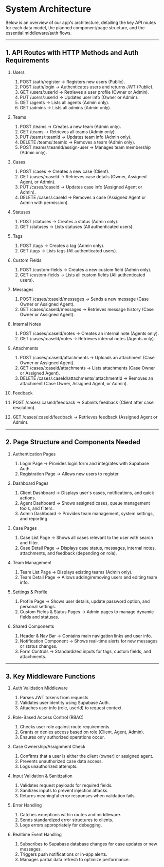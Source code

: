 # System Architecture

Below is an overview of our app's architecture, detailing the key API routes for each data model, the planned component/page structure, and the essential middleware/auth flows.

---

## 1. API Routes with HTTP Methods and Auth Requirements

1. Users  
   1. POST /auth/register → Registers new users (Public).  
   2. POST /auth/login → Authenticates users and returns JWT (Public).  
   3. GET /users/:userId → Retrieves a user profile (Owner or Admin).  
   4. PUT /users/:userId → Updates user info (Owner or Admin).  
   5. GET /agents → Lists all agents (Admin only).  
   6. GET /admins → Lists all admins (Admin only).

2. Teams  
   1. POST /teams → Creates a new team (Admin only).  
   2. GET /teams → Retrieves all teams (Admin only).  
   3. PUT /teams/:teamId → Updates team info (Admin only).  
   4. DELETE /teams/:teamId → Removes a team (Admin only).  
   5. POST /teams/:teamId/assign-user → Manages team membership (Admin only).

3. Cases  
   1. POST /cases → Creates a new case (Client).  
   2. GET /cases/:caseId → Retrieves case details (Owner, Assigned Agent, or Admin).  
   3. PUT /cases/:caseId → Updates case info (Assigned Agent or Admin).  
   4. DELETE /cases/:caseId → Removes a case (Assigned Agent or Admin with permission).

4. Statuses  
   1. POST /statuses → Creates a status (Admin only).  
   2. GET /statuses → Lists statuses (All authenticated users).

5. Tags  
   1. POST /tags → Creates a tag (Admin only).  
   2. GET /tags → Lists tags (All authenticated users).

6. Custom Fields  
   1. POST /custom-fields → Creates a new custom field (Admin only).  
   2. GET /custom-fields → Lists all custom fields (All authenticated users).

7. Messages  
   1. POST /cases/:caseId/messages → Sends a new message (Case Owner or Assigned Agent).  
   2. GET /cases/:caseId/messages → Retrieves message history (Case Owner or Assigned Agent).

8. Internal Notes  
   1. POST /cases/:caseId/notes → Creates an internal note (Agents only).  
   2. GET /cases/:caseId/notes → Retrieves internal notes (Agents only).

9. Attachments  
   1. POST /cases/:caseId/attachments → Uploads an attachment (Case Owner or Assigned Agent).  
   2. GET /cases/:caseId/attachments → Lists attachments (Case Owner or Assigned Agent).  
   3. DELETE /cases/:caseId/attachments/:attachmentId → Removes an attachment (Case Owner, Assigned Agent, or Admin).

10. Feedback  
   1. POST /cases/:caseId/feedback → Submits feedback (Client after case resolution).  
   2. GET /cases/:caseId/feedback → Retrieves feedback (Assigned Agent or Admin).

---

## 2. Page Structure and Components Needed

1. Authentication Pages  
   1. Login Page → Provides login form and integrates with Supabase Auth.  
   2. Registration Page → Allows new users to register.

2. Dashboard Pages  
   1. Client Dashboard → Displays user's cases, notifications, and quick actions.  
   2. Agent Dashboard → Shows assigned cases, queue management tools, and filters.  
   3. Admin Dashboard → Provides team management, system settings, and reporting.

3. Case Pages  
   1. Case List Page → Shows all cases relevant to the user with search and filter.  
   2. Case Detail Page → Displays case status, messages, internal notes, attachments, and feedback (depending on role).

4. Team Management  
   1. Team List Page → Displays existing teams (Admin only).  
   2. Team Detail Page → Allows adding/removing users and editing team info.

5. Settings & Profile  
   1. Profile Page → Shows user details, update password option, and personal settings.  
   2. Custom Fields & Status Pages → Admin pages to manage dynamic fields and statuses.

6. Shared Components  
   1. Header & Nav Bar → Contains main navigation links and user info.  
   2. Notification Component → Shows real-time alerts for new messages or status changes.  
   3. Form Controls → Standardized inputs for tags, custom fields, and attachments.

---

## 3. Key Middleware Functions

1. Auth Validation Middleware  
   1. Parses JWT tokens from requests.  
   2. Validates user identity using Supabase Auth.  
   3. Attaches user info (role, userId) to request context.

2. Role-Based Access Control (RBAC)  
   1. Checks user role against route requirements.  
   2. Grants or denies access based on role (Client, Agent, Admin).  
   3. Ensures only authorized operations occur.

3. Case Ownership/Assignment Check  
   1. Confirms that a user is either the client (owner) or assigned agent.  
   2. Prevents unauthorized case data access.  
   3. Logs unauthorized attempts.

4. Input Validation & Sanitization  
   1. Validates request payloads for required fields.  
   2. Sanitizes inputs to prevent injection attacks.  
   3. Returns meaningful error responses when validation fails.

5. Error Handling  
   1. Catches exceptions within routes and middleware.  
   2. Sends standardized error structures to clients.  
   3. Logs errors appropriately for debugging.

6. Realtime Event Handling  
   1. Subscribes to Supabase database changes for case updates or new messages.  
   2. Triggers push notifications or in-app alerts.  
   3. Manages partial data refresh to optimize performance. 
